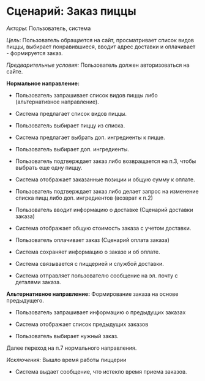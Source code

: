 # Сценарий: Заказ пиццы
_Акторы_: Пользователь, система

_Цель_: Пользователь обращается на сайт, просматривает список видов пиццы, выбирает понравившиеся, вводит адрес доставки и оплачивает - формируется заказ.

_Предварительные условия:_ Пользователь должен авторизоваться на сайте.

__Нормальное направление:__

* Пользователь запрашивает список видов пиццы либо (альтернативное направление).

* Система предлагает список видов пиццы.

* Пользователь выбирает пиццу из списка.

* Система предлагает выбрать доп. ингредиенты к пицце.

* Пользователь выбирает доп. ингредиенты.

* Пользователь подтверждает заказ либо возвращается на п.3, чтобы выбрать еще одну пиццу.

* Система отображает заказанные позиции и общую сумму к оплате.

* Пользователь подтверждает заказ либо делает запрос на изменение списка пицц либо доп. ингредиентов (возврат к п.2)

* Пользователь вводит информацию о доставке (Сценарий доставки заказа)

* Система отображает общую стоимость заказа с учетом доставки.

* Пользователь оплачивает заказ (Сценарий оплата заказа)

* Система сохраняет информацию о заказе и об оплате.

* Система связывается с пиццерией и службой доставки.

* Система отправляет пользователю сообщение на эл. почту с деталями заказа.

__Альтернативное направление:__ Формирование заказа на основе предыдущего.

* Пользователь запрашивает информацию о предыдущих заказах

* Система отображает список предыдущих заказов

* Пользователь выбирает нужный заказ.

Далее переход на п.7 нормального направления.

_Исключения:_ Вышло время работы пиццерии

* Система выдает сообщение, что истекло время приема заказов.